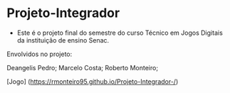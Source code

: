 # Projeto-Integrador
- Este é o projeto final do semestre do curso Técnico em Jogos Digitais da instituição de ensino Senac.

Envolvidos no projeto:

Deangelis Pedro;
Marcelo Costa;
Roberto Monteiro;

[Jogo] (https://rmonteiro95.github.io/Projeto-Integrador-/)
